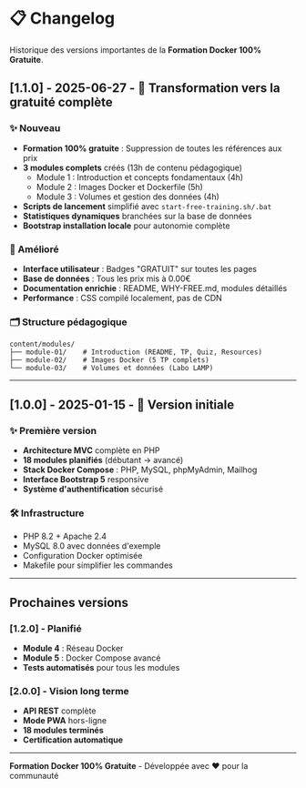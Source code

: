 # 📋 Changelog

Historique des versions importantes de la **Formation Docker 100% Gratuite**.

## [1.1.0] - 2025-06-27 - 🎁 Transformation vers la gratuité complète

### ✨ Nouveau

-   **Formation 100% gratuite** : Suppression de toutes les références aux prix
-   **3 modules complets** créés (13h de contenu pédagogique)
    -   Module 1 : Introduction et concepts fondamentaux (4h)
    -   Module 2 : Images Docker et Dockerfile (5h)
    -   Module 3 : Volumes et gestion des données (4h)
-   **Scripts de lancement** simplifié avec `start-free-training.sh/.bat`
-   **Statistiques dynamiques** branchées sur la base de données
-   **Bootstrap installation locale** pour autonomie complète

### 🔧 Amélioré

-   **Interface utilisateur** : Badges "GRATUIT" sur toutes les pages
-   **Base de données** : Tous les prix mis à 0.00€
-   **Documentation enrichie** : README, WHY-FREE.md, modules détaillés
-   **Performance** : CSS compilé localement, pas de CDN

### 🗂️ Structure pédagogique

```
content/modules/
├── module-01/    # Introduction (README, TP, Quiz, Resources)
├── module-02/    # Images Docker (5 TP complets)
└── module-03/    # Volumes et données (Labo LAMP)
```

---

## [1.0.0] - 2025-01-15 - 🎉 Version initiale

### ✨ Première version

-   **Architecture MVC** complète en PHP
-   **18 modules planifiés** (débutant → avancé)
-   **Stack Docker Compose** : PHP, MySQL, phpMyAdmin, Mailhog
-   **Interface Bootstrap 5** responsive
-   **Système d'authentification** sécurisé

### 🛠️ Infrastructure

-   PHP 8.2 + Apache 2.4
-   MySQL 8.0 avec données d'exemple
-   Configuration Docker optimisée
-   Makefile pour simplifier les commandes

---

## Prochaines versions

### [1.2.0] - Planifié

-   **Module 4** : Réseau Docker
-   **Module 5** : Docker Compose avancé
-   **Tests automatisés** pour tous les modules

### [2.0.0] - Vision long terme

-   **API REST** complète
-   **Mode PWA** hors-ligne
-   **18 modules terminés**
-   **Certification automatique**

---

**Formation Docker 100% Gratuite** - Développée avec ❤️ pour la communauté
